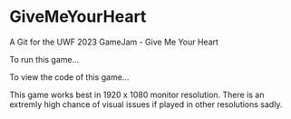 # GiveMeYourHeart
A Git for the UWF 2023 GameJam - Give Me Your Heart

To run this game...

To view the code of this game...

This game works best in 1920 x 1080 monitor resolution.
There is an extremly high chance of visual issues if played in other resolutions sadly.
